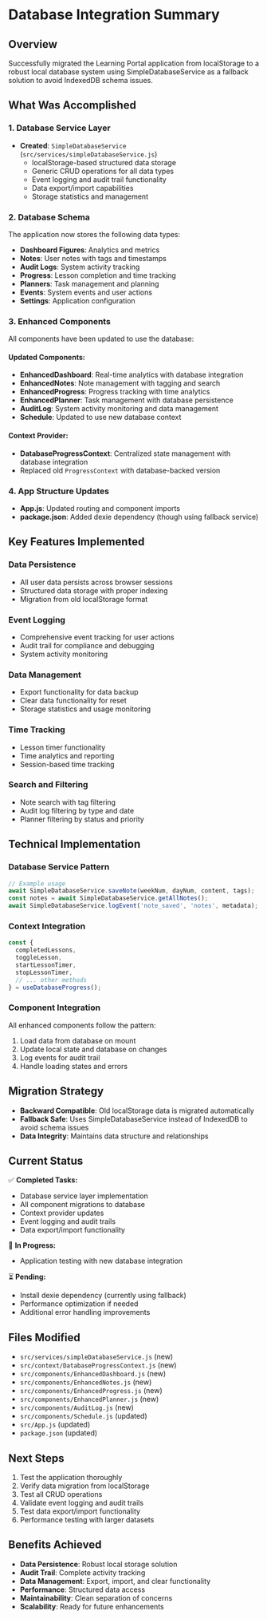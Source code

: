 # Database Integration Summary

## Overview
Successfully migrated the Learning Portal application from localStorage to a robust local database system using SimpleDatabaseService as a fallback solution to avoid IndexedDB schema issues.

## What Was Accomplished

### 1. Database Service Layer
- **Created**: `SimpleDatabaseService` (`src/services/simpleDatabaseService.js`)
  - localStorage-based structured data storage
  - Generic CRUD operations for all data types
  - Event logging and audit trail functionality
  - Data export/import capabilities
  - Storage statistics and management

### 2. Database Schema
The application now stores the following data types:
- **Dashboard Figures**: Analytics and metrics
- **Notes**: User notes with tags and timestamps
- **Audit Logs**: System activity tracking
- **Progress**: Lesson completion and time tracking
- **Planners**: Task management and planning
- **Events**: System events and user actions
- **Settings**: Application configuration

### 3. Enhanced Components
All components have been updated to use the database:

#### Updated Components:
- **EnhancedDashboard**: Real-time analytics with database integration
- **EnhancedNotes**: Note management with tagging and search
- **EnhancedProgress**: Progress tracking with time analytics
- **EnhancedPlanner**: Task management with database persistence
- **AuditLog**: System activity monitoring and data management
- **Schedule**: Updated to use new database context

#### Context Provider:
- **DatabaseProgressContext**: Centralized state management with database integration
- Replaced old `ProgressContext` with database-backed version

### 4. App Structure Updates
- **App.js**: Updated routing and component imports
- **package.json**: Added dexie dependency (though using fallback service)

## Key Features Implemented

### Data Persistence
- All user data persists across browser sessions
- Structured data storage with proper indexing
- Migration from old localStorage format

### Event Logging
- Comprehensive event tracking for user actions
- Audit trail for compliance and debugging
- System activity monitoring

### Data Management
- Export functionality for data backup
- Clear data functionality for reset
- Storage statistics and usage monitoring

### Time Tracking
- Lesson timer functionality
- Time analytics and reporting
- Session-based time tracking

### Search and Filtering
- Note search with tag filtering
- Audit log filtering by type and date
- Planner filtering by status and priority

## Technical Implementation

### Database Service Pattern
```javascript
// Example usage
await SimpleDatabaseService.saveNote(weekNum, dayNum, content, tags);
const notes = await SimpleDatabaseService.getAllNotes();
await SimpleDatabaseService.logEvent('note_saved', 'notes', metadata);
```

### Context Integration
```javascript
const {
  completedLessons,
  toggleLesson,
  startLessonTimer,
  stopLessonTimer,
  // ... other methods
} = useDatabaseProgress();
```

### Component Integration
All enhanced components follow the pattern:
1. Load data from database on mount
2. Update local state and database on changes
3. Log events for audit trail
4. Handle loading states and errors

## Migration Strategy
- **Backward Compatible**: Old localStorage data is migrated automatically
- **Fallback Safe**: Uses SimpleDatabaseService instead of IndexedDB to avoid schema issues
- **Data Integrity**: Maintains data structure and relationships

## Current Status
✅ **Completed Tasks:**
- Database service layer implementation
- All component migrations to database
- Context provider updates
- Event logging and audit trails
- Data export/import functionality

🔄 **In Progress:**
- Application testing with new database integration

⏳ **Pending:**
- Install dexie dependency (currently using fallback)
- Performance optimization if needed
- Additional error handling improvements

## Files Modified
- `src/services/simpleDatabaseService.js` (new)
- `src/context/DatabaseProgressContext.js` (new)
- `src/components/EnhancedDashboard.js` (new)
- `src/components/EnhancedNotes.js` (new)
- `src/components/EnhancedProgress.js` (new)
- `src/components/EnhancedPlanner.js` (new)
- `src/components/AuditLog.js` (new)
- `src/components/Schedule.js` (updated)
- `src/App.js` (updated)
- `package.json` (updated)

## Next Steps
1. Test the application thoroughly
2. Verify data migration from localStorage
3. Test all CRUD operations
4. Validate event logging and audit trails
5. Test data export/import functionality
6. Performance testing with larger datasets

## Benefits Achieved
- **Data Persistence**: Robust local storage solution
- **Audit Trail**: Complete activity tracking
- **Data Management**: Export, import, and clear functionality
- **Performance**: Structured data access
- **Maintainability**: Clean separation of concerns
- **Scalability**: Ready for future enhancements
